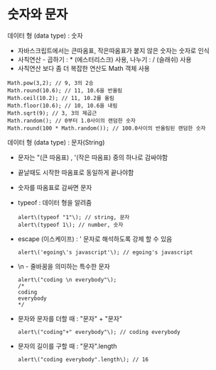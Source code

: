 # 숫자와 문자

데이터 형 \(data type\) : 숫자
* 자바스크립트에서는 큰따옴표, 작은따옴표가 붙지 않은 숫자는 숫자로 인식
* 사칙연산 - 곱하기 : \* \(에스터리스크\) 사용, 나누기 : / \(슬래쉬\) 사용
* 사칙연산 보다 좀 더 복잡한 연산도 Math 객체 사용

```text
Math.pow(3,2); // 9, 3의 2승 
Math.round(10.6); // 11, 10.6을 반올림 
Math.ceil(10.2); // 11, 10.2를 올림 
Math.floor(10.6); // 10, 10.6을 내림 
Math.sqrt(9); // 3, 3의 제곱근 
Math.random(); // 0부터 1.0사이의 랜덤한 숫자
Math.round(100 * Math.random()); // 100.0사이의 반올림된 랜덤한 숫자
```

데이터 형 \(data type\) : 문자\(String\)
* 문자는 "\(큰 따옴표\) , '\(작은 따옴표\) 중의 하나로 감싸야함
* 끝날때도 시작한 따옴표로 동일하게 끝나야함
* 숫자를 따옴표로 감싸면 문자
* typeof : 데이터 형을 알려줌
  ```text
  alert\(typeof "1"\); // string, 문자 
  alert\(typeof 1\); // number, 숫자
  ```

* escape \(이스케이프\) : \' 문자로 해석하도록 강제 할 수 있음
  ```text
  alert\('egoing\'s javascript'\); // egoing's javascript
  ```

* \n - 줄바꿈을 의미하는 특수한 문자
  ```text
  alert\("coding \n everybody"\);
  /*
  coding
  everybody
  */
  ```

* 문자와 문자를 더할 때 : "문자" + "문자"
  ```text
  alert\("coding"+" everybody"\); // coding everybody
  ```

* 문자의 길이를 구할 때 : "문자".length
  ```text
  alert\("coding everybody".length\); // 16
  ```

